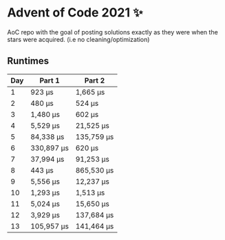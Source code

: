 # Advent of Code 2021 ✨

AoC repo with the goal of posting solutions exactly as they were when the stars were acquired. (i.e no cleaning/optimization)

## Runtimes
|   Day | Part 1     | Part 2     |
|-------|------------|------------|
|     1 | 923 µs     | 1,665 µs   |
|     2 | 480 µs     | 524 µs     |
|     3 | 1,480 µs   | 602 µs     |
|     4 | 5,529 µs   | 21,525 µs  |
|     5 | 84,338 µs  | 135,759 µs |
|     6 | 330,897 µs | 620 µs     |
|     7 | 37,994 µs  | 91,253 µs  |
|     8 | 443 µs     | 865,530 µs |
|     9 | 5,556 µs   | 12,237 µs  |
|    10 | 1,293 µs   | 1,513 µs   |
|    11 | 5,024 µs   | 15,650 µs  |
|    12 | 3,929 µs   | 137,684 µs |
|    13 | 105,957 µs | 141,464 µs |